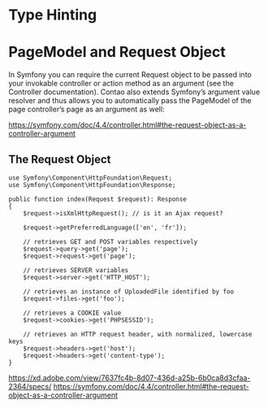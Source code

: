 
# Type Hinting





# PageModel and Request Object

In Symfony you can require the current Request 
object to be passed into your invokable controller
or action method as an argument (see the Controller
documentation). Contao also extends Symfony’s argument
value resolver and thus allows you to automatically pass
the PageModel of the page controller’s page as an argument
as well:

https://symfony.com/doc/4.4/controller.html#the-request-object-as-a-controller-argument





## The Request Object


    use Symfony\Component\HttpFoundation\Request;
    use Symfony\Component\HttpFoundation\Response;
    
    public function index(Request $request): Response
    {
        $request->isXmlHttpRequest(); // is it an Ajax request?
    
        $request->getPreferredLanguage(['en', 'fr']);
    
        // retrieves GET and POST variables respectively
        $request->query->get('page');
        $request->request->get('page');
    
        // retrieves SERVER variables
        $request->server->get('HTTP_HOST');
    
        // retrieves an instance of UploadedFile identified by foo
        $request->files->get('foo');
    
        // retrieves a COOKIE value
        $request->cookies->get('PHPSESSID');
    
        // retrieves an HTTP request header, with normalized, lowercase keys
        $request->headers->get('host');
        $request->headers->get('content-type');
    }


https://xd.adobe.com/view/7637fc4b-8d07-436d-a25b-6b0ca8d3cfaa-2364/specs/
https://symfony.com/doc/4.4/controller.html#the-request-object-as-a-controller-argument
